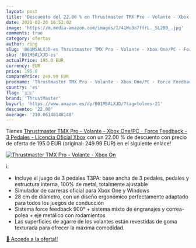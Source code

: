 ```yaml
---
layout: post
title: 'Descuento del 22.00 % en Thrustmaster TMX Pro - Volante - Xbox On'
date: 2021-02-20 16:52:02
image: 'https://m.media-amazon.com/images/I/41Wu3o7ffrL._SL200_.jpg'
comments: true
category: ofertas
author: ring
slug: 'B01M5ALXJD-es Thrustmaster TMX Pro - Volante - Xbox One/PC - Force...'
sku: 'B01M5ALXJD-es'
actualPrice: 195.0 EUR
currency: EUR
price: 195.0
comparePrice: 249.99 EUR
prodname: 'Thrustmaster TMX Pro - Volante - Xbox One/PC - Force Feedback - 3 Pedales - Licencia Oficial Xbox'
country: 'es'
flag: '🇪🇸'
brand: 'ThrustMaster'
buyurl: 'https://www.amazon.es/dp/B01M5ALXJD/?tag=tolees-21'
descuento: '22.00'
average: '210.06148148148'
---
```


Tienes [Thrustmaster TMX Pro - Volante - Xbox One/PC - Force Feedback - 3 Pedales - Licencia Oficial Xbox](https://www.amazon.es/dp/B01M5ALXJD/?tag=tolees-21) con un 22.00 % de descuento con precio de oferta de 195.0 EUR (original: 249.99 EUR) en el siguiente enlace!

[![Thrustmaster TMX Pro - Volante - Xbox On](https://m.media-amazon.com/images/I/41Wu3o7ffrL._SL200_.jpg)](https://www.amazon.es/dp/B01M5ALXJD/?tag=tolees-21)

ℹ️:

- Incluye el juego de 3 pedales T3PA: base ancha de 3 pedales, pedales y estructura interna, 100% de metal, totalmente ajustable
- Simulador de carreras oficial para Xbox One y Windows
- 28 cm de diámetro, con un diseño ergonómico perfectamente adaptado para todos los juegos de conducción
- Sistema force feedback 900° + sistema mixto de engranajes y correa-polea + eje metálico con rodamientos
- Las superficies de agarre de los volantes están revestidas de goma texturada para ofrecer la máxima comodidad.

[🛒 Accede a la oferta!!](https://www.amazon.es/dp/B01M5ALXJD/?tag=tolees-21)
